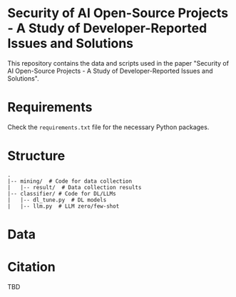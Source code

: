# Security of AI Open-Source Projects - A Study of Developer-Reported Issues and Solutions

This repository contains the data and scripts used in the paper
"Security of AI Open-Source Projects - A Study of Developer-Reported Issues and Solutions".

# Requirements
Check the `requirements.txt` file for the necessary Python packages.

# Structure

```
.
|-- mining/  # Code for data collection
|   |-- result/  # Data collection results
|-- classifier/ # Code for DL/LLMs
|   |-- dl_tune.py  # DL models
|   |-- llm.py  # LLM zero/few-shot
```


# Data


# Citation
TBD


